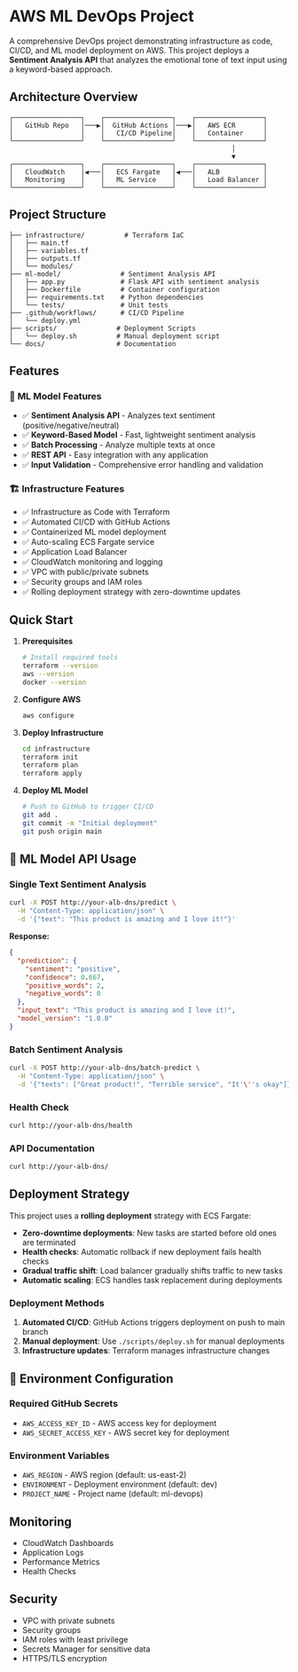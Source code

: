 # AWS ML DevOps Project

A comprehensive DevOps project demonstrating infrastructure as code, CI/CD, and ML model deployment on AWS. This project deploys a **Sentiment Analysis API** that analyzes the emotional tone of text input using a keyword-based approach.

## Architecture Overview

```
┌─────────────────┐    ┌─────────────────┐    ┌─────────────────┐
│   GitHub Repo   │───▶│  GitHub Actions │───▶│   AWS ECR       │
│                 │    │   CI/CD Pipeline│    │   Container     │
└─────────────────┘    └─────────────────┘    └─────────────────┘
                                                        │
                                                        ▼
┌─────────────────┐    ┌─────────────────┐    ┌─────────────────┐
│   CloudWatch    │◀───│   ECS Fargate   │◀───│   ALB           │
│   Monitoring    │    │   ML Service    │    │   Load Balancer │
└─────────────────┘    └─────────────────┘    └─────────────────┘
```

## Project Structure

```
├── infrastructure/          # Terraform IaC
│   ├── main.tf
│   ├── variables.tf
│   ├── outputs.tf
│   └── modules/
├── ml-model/               # Sentiment Analysis API
│   ├── app.py              # Flask API with sentiment analysis
│   ├── Dockerfile          # Container configuration
│   ├── requirements.txt    # Python dependencies
│   └── tests/              # Unit tests
├── .github/workflows/      # CI/CD Pipeline
│   └── deploy.yml
├── scripts/               # Deployment Scripts
│   └── deploy.sh          # Manual deployment script
└── docs/                  # Documentation
```

## Features

### 🚀 **ML Model Features**
- ✅ **Sentiment Analysis API** - Analyzes text sentiment (positive/negative/neutral)
- ✅ **Keyword-Based Model** - Fast, lightweight sentiment analysis
- ✅ **Batch Processing** - Analyze multiple texts at once
- ✅ **REST API** - Easy integration with any application
- ✅ **Input Validation** - Comprehensive error handling and validation

### 🏗️ **Infrastructure Features**
- ✅ Infrastructure as Code with Terraform
- ✅ Automated CI/CD with GitHub Actions
- ✅ Containerized ML model deployment
- ✅ Auto-scaling ECS Fargate service
- ✅ Application Load Balancer
- ✅ CloudWatch monitoring and logging
- ✅ VPC with public/private subnets
- ✅ Security groups and IAM roles
- ✅ Rolling deployment strategy with zero-downtime updates

## Quick Start

1. **Prerequisites**
   ```bash
   # Install required tools
   terraform --version
   aws --version
   docker --version
   ```

2. **Configure AWS**
   ```bash
   aws configure
   ```

3. **Deploy Infrastructure**
   ```bash
   cd infrastructure
   terraform init
   terraform plan
   terraform apply
   ```

4. **Deploy ML Model**
   ```bash
   # Push to GitHub to trigger CI/CD
   git add .
   git commit -m "Initial deployment"
   git push origin main
   ```

## 🧠 **ML Model API Usage**

### **Single Text Sentiment Analysis**
```bash
curl -X POST http://your-alb-dns/predict \
  -H "Content-Type: application/json" \
  -d '{"text": "This product is amazing and I love it!"}'
```

**Response:**
```json
{
  "prediction": {
    "sentiment": "positive",
    "confidence": 0.667,
    "positive_words": 2,
    "negative_words": 0
  },
  "input_text": "This product is amazing and I love it!",
  "model_version": "1.0.0"
}
```

### **Batch Sentiment Analysis**
```bash
curl -X POST http://your-alb-dns/batch-predict \
  -H "Content-Type: application/json" \
  -d '{"texts": ["Great product!", "Terrible service", "It'\''s okay"]}'
```

### **Health Check**
```bash
curl http://your-alb-dns/health
```

### **API Documentation**
```bash
curl http://your-alb-dns/
```

## Deployment Strategy

This project uses a **rolling deployment** strategy with ECS Fargate:

- **Zero-downtime deployments**: New tasks are started before old ones are terminated
- **Health checks**: Automatic rollback if new deployment fails health checks
- **Gradual traffic shift**: Load balancer gradually shifts traffic to new tasks
- **Automatic scaling**: ECS handles task replacement during deployments

### Deployment Methods

1. **Automated CI/CD**: GitHub Actions triggers deployment on push to main branch
2. **Manual deployment**: Use `./scripts/deploy.sh` for manual deployments
3. **Infrastructure updates**: Terraform manages infrastructure changes

## 🔧 **Environment Configuration**

### **Required GitHub Secrets**
- `AWS_ACCESS_KEY_ID` - AWS access key for deployment
- `AWS_SECRET_ACCESS_KEY` - AWS secret key for deployment

### **Environment Variables**
- `AWS_REGION` - AWS region (default: us-east-2)
- `ENVIRONMENT` - Deployment environment (default: dev)
- `PROJECT_NAME` - Project name (default: ml-devops)

## Monitoring

- CloudWatch Dashboards
- Application Logs
- Performance Metrics
- Health Checks

## Security

- VPC with private subnets
- Security groups
- IAM roles with least privilege
- Secrets Manager for sensitive data
- HTTPS/TLS encryption
